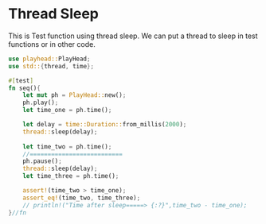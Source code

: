# Thread Sleep
This is Test function using thread sleep. We can put a thread to sleep in test functions or in other code.

```rust
use playhead::PlayHead;
use std::{thread, time};

#[test]
fn seq(){
    let mut ph = PlayHead::new();
    ph.play();
    let time_one = ph.time();

    let delay = time::Duration::from_millis(2000);
    thread::sleep(delay);
    
    let time_two = ph.time();
    //==========================
    ph.pause();
    thread::sleep(delay);
    let time_three = ph.time();

    assert!(time_two > time_one);
    assert_eq!(time_two, time_three);
    // println!("Time after sleep=====> {:?}",time_two - time_one);
}//fn
```